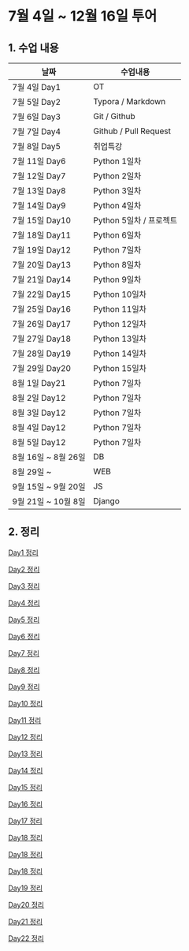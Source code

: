 # 7월 4일 ~ 12월 16일 투어



## 1. 수업 내용



| 날짜           | 수업내용               |
| -------------- | ---------------------- |
| 7월 4일 Day1   | OT                     |
| 7월 5일 Day2   | Typora / Markdown      |
| 7월 6일 Day3   | Git / Github           |
| 7월 7일 Day4   | Github / Pull Request  |
| 7월 8일 Day5   | 취업특강               |
| 7월 11일 Day6  | Python 1일차           |
| 7월 12일 Day7  | Python 2일차           |
| 7월 13일 Day8  | Python 3일차           |
| 7월 14일 Day9  | Python 4일차           |
| 7월 15일 Day10 | Python 5일차 / 프로젝트 |
| 7월 18일 Day11 | Python 6일차 |
| 7월 19일 Day12 | Python 7일차 |
| 7월 20일 Day13 | Python 8일차 |
| 7월 21일 Day14 | Python 9일차 |
| 7월 22일 Day15 | Python 10일차 |
| 7월 25일 Day16 | Python 11일차 |
| 7월 26일 Day17 | Python 12일차 |
| 7월 27일 Day18 | Python 13일차 |
| 7월 28일 Day19 | Python 14일차 |
| 7월 29일 Day20 | Python 15일차 |
| 8월 1일 Day21 | Python 7일차 |
| 8월 2일 Day12 | Python 7일차 |
| 8월 3일 Day12 | Python 7일차 |
| 8월 4일 Day12 | Python 7일차 |
| 8월 5일 Day12 | Python 7일차 |
| 8월 16일 ~ 8월 26일 | DB |
| 8월 29일 ~ | WEB |
| 9월 15일 ~ 9월 20일 | JS |
| 9월 21일 ~ 10월 8일| Django |

## 2. 정리

[Day1 정리](markdown/Markdown_day001.md)

[Day2 정리](markdown/Markdown_day002.md)

[Day3 정리](markdown/Markdown_day003.md)

[Day4 정리](markdown/Markdown_day004.md)

[Day5 정리](markdown/Markdown_day005.md)

[Day6 정리](markdown/Markdown_day006.md)

[Day7 정리](markdown/Markdown_day007.md)

[Day8 정리](markdown/Markdown_day008.md)

[Day9 정리](markdown/Markdown_day009.md)

[Day10 정리](markdown/Markdown_day010.md)

[Day11 정리](markdown/Markdown_day011.md)

[Day12 정리](markdown/Markdown_day012.md)

[Day13 정리](markdown/Markdown_day013.md)

[Day14 정리](markdown/Markdown_day014.md)

[Day15 정리](markdown/Markdown_day015.md)

[Day16 정리](markdown/Markdown_day016.md)

[Day17 정리](markdown/Markdown_day017.md)

[Day18 정리](markdown/Markdown_day018.md)

[Day18 정리](markdown/Markdown_day018.md)

[Day18 정리](markdown/Markdown_day018.md)

[Day19 정리](markdown/Markdown_day019.md)

[Day20 정리](markdown/Markdown_day020.md)

[Day21 정리](markdown/Markdown_day021.md)

[Day22 정리](markdown/Markdown_day022.md)

